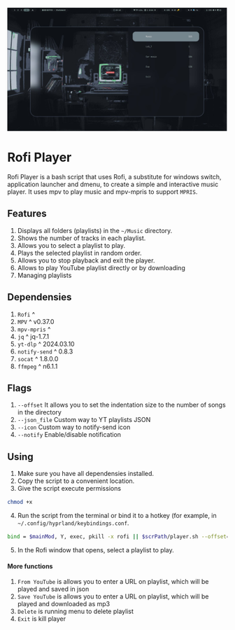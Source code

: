 ![preview](preview.png)
# Rofi Player

Rofi Player is a bash script that uses Rofi, a substitute for windows switch, application launcher and dmenu, to create a simple and interactive music player. 
It uses mpv to play music and mpv-mpris to support `MPRIS`.

## Features
1. Displays all folders (playlists) in the `~/Music` directory.
2. Shows the number of tracks in each playlist.
3. Allows you to select a playlist to play.
4. Plays the selected playlist in random order.
5. Allows you to stop playback and exit the player.
6. Allows to play YouTube playlist directly or by downloading
7. Managing playlists

## Dependensies
1. `Rofi`      		^ 
2. `MPV`       		^ v0.37.0
3. `mpv-mpris` 		^ 
4. `jq`        		^ jq-1.7.1
5. `yt-dlp`    		^ 2024.03.10
6. `notify-send`	^ 0.8.3
7. `socat`			^ 1.8.0.0
8. `ffmpeg`			^ n6.1.1

## Flags
1. `--offset` It allows you to set the indentation size to the number of songs in the directory
2. `--json_file` Custom way to YT playlists JSON
3. `--icon` Custom way to notify-send icon
4. `--notify` Enable/disable notification

## Using
1. Make sure you have all dependensies installed.
2. Copy the script to a convenient location.
3. Give the script execute permissions
```sh
chmod +x
```
4. Run the script from the terminal or bind it to a hotkey (for example, in `~/.config/hyprland/keybindings.conf`.
```sh
bind = $mainMod, Y, exec, pkill -x rofi || $scrPath/player.sh --offset=25 # open player
```
5. In the Rofi window that opens, select a playlist to play.

#### More functions
1. `From YouTube` is allows you to enter a URL on playlist, which will be played and saved in json
2. `Save YouTube` is allows you to enter a URL on playlist, which will be played and downloaded as mp3
3. `Delete` is running menu to delete playlist
4. `Exit` is kill player